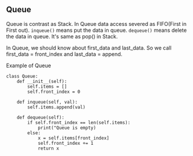 ## Queue
Queue is contrast as Stack. In Queue data access severed as FIFO(First in First out).
```inqueue()``` means put the data in queue.
```dequeue()``` means delete the data in queue. It's same as pop() in Stack.

In Queue, we should know about first_data and last_data. So we call first_data = front_index and last_data = append.

Example of Queue
```
class Queue:
    def __init__(self):
        self.items = []
        self.front_index = 0
    
    def inqueue(self, val):
        self.items.append(val)
    
    def dequeue(self):
        if self.front_index == len(self.items):
            print("Queue is empty)
        else:
            x = self.items[front_index]
            self.front_index += 1
            return x

